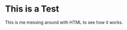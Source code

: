 <!Doctype html>
<html>
  <h1>This is a Test</h1>
  <p>This is me messing around with HTML to see how it works.</p>
 
 </html>
